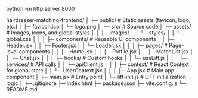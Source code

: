 python -m http.server 8000


hairdresser-matching-frontend/
│
├─ public/                     # Static assets (favicon, logo, etc.)
│   ├─ favicon.ico
│   └─ logo.png
│
├─ src/                        # Source code
│   ├─ assets/                 # Images, icons, and global styles
│   │   ├─ images/
│   │   └─ styles/
│   │       └─ global.css
│   │
│   ├─ components/             # Reusable UI components
│   │   ├─ Header.jsx
│   │   ├─ Footer.jsx
│   │   └─ Loader.jsx
│   │
│   ├─ pages/                  # Page-level components
│   │   ├─ Home.jsx
│   │   ├─ Profile.jsx
│   │   ├─ MatchList.jsx
│   │   └─ Chat.jsx
│   │
│   ├─ hooks/                  # Custom hooks
│   │   └─ useLiff.js
│   │
│   ├─ services/               # API calls
│   │   └─ apiClient.js
│   │
│   ├─ context/                # React Context for global state
│   │   └─ UserContext.jsx
│   │
│   ├─ App.jsx                  # Main app component
│   ├─ main.jsx                 # Entry point
│   └─ liff-init.js             # LIFF initialization logic
│
├─ .gitignore
├─ index.html
├─ package.json
├─ vite.config.js
└─ README.md
